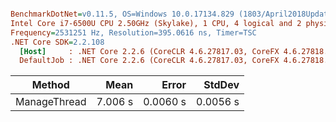 ``` ini

BenchmarkDotNet=v0.11.5, OS=Windows 10.0.17134.829 (1803/April2018Update/Redstone4)
Intel Core i7-6500U CPU 2.50GHz (Skylake), 1 CPU, 4 logical and 2 physical cores
Frequency=2531251 Hz, Resolution=395.0616 ns, Timer=TSC
.NET Core SDK=2.2.108
  [Host]     : .NET Core 2.2.6 (CoreCLR 4.6.27817.03, CoreFX 4.6.27818.02), 64bit RyuJIT  [AttachedDebugger]
  DefaultJob : .NET Core 2.2.6 (CoreCLR 4.6.27817.03, CoreFX 4.6.27818.02), 64bit RyuJIT


```
|       Method |    Mean |    Error |   StdDev |
|------------- |--------:|---------:|---------:|
| ManageThread | 7.006 s | 0.0060 s | 0.0056 s |
